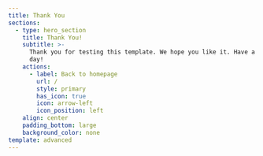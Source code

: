 ```yaml
---
title: Thank You
sections:
  - type: hero_section
    title: Thank You!
    subtitle: >-
      Thank you for testing this template. We hope you like it. Have a great
      day!
    actions:
      - label: Back to homepage
        url: /
        style: primary
        has_icon: true
        icon: arrow-left
        icon_position: left
    align: center
    padding_bottom: large
    background_color: none
template: advanced
---
```

